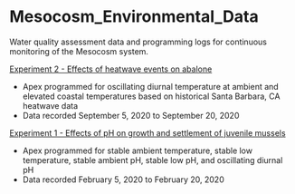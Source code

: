 # Mesocosm_Environmental_Data

Water quality assessment data and programming logs for continuous monitoring of the Mesocosm system.

[Experiment 2 - Effects of heatwave events on abalone](Output/20200924/)
* Apex programmed for oscillating diurnal temperature at ambient and elevated coastal temperatures based on historical Santa Barbara, CA heatwave data
* Data recorded September 5, 2020 to September 20, 2020

[Experiment 1 - Effects of pH on growth and settlement of juvenile mussels](Output/20200220/)  
* Apex programmed for stable ambient temperature, stable low temperature, stable ambient pH, stable low pH, and oscillating diurnal pH
* Data recorded February 5, 2020 to February 20, 2020
